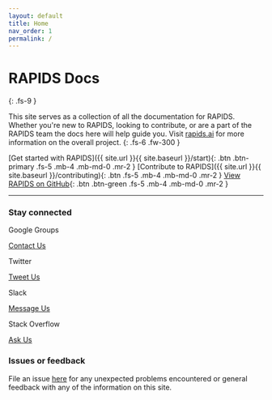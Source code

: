 ```yaml
---
layout: default
title: Home
nav_order: 1
permalink: /
---
```



# RAPIDS Docs
{: .fs-9 }

This site serves as a collection of all the documentation for RAPIDS. Whether you're new to RAPIDS, looking to contribute, or are a part of the RAPIDS team the docs here will help guide you. Visit [rapids.ai](http://rapids.ai) for more information on the overall project.
{: .fs-6 .fw-300 }

[Get started with RAPIDS]({{ site.url }}{{ site.baseurl }}/start){: .btn .btn-primary .fs-5 .mb-4 .mb-md-0 .mr-2 } [Contribute to RAPIDS]({{ site.url }}{{ site.baseurl }}/contributing){: .btn .fs-5 .mb-4 .mb-md-0 .mr-2 } [View RAPIDS on GitHub](https://github.com/rapidsai){: .btn .btn-green .fs-5 .mb-4 .mb-md-0 .mr-2 }

---

### Stay connected

<div class="footer-help-section">
    <div class="footer-help-box">
        <div class="footer-help-box-image"><i class="fas fa-users fa-4x"></i></div>
        <p>Google Groups</p>
        <a href="https://groups.google.com/forum/#!forum/rapidsai" class="btn btn-green">Contact Us</a>
    </div>
    <div class="footer-help-box">
        <div class="footer-help-box-image"><i class="fab fa-twitter fa-4x"></i></div>
        <p>Twitter</p>
        <a href="https://twitter.com/rapidsai" target="_blank" class="btn btn-blue">Tweet Us</a>
    </div>
    <div class="footer-help-box">
        <div class="footer-help-box-image"><i class="fab fa-slack fa-4x"></i></div>
        <p>Slack</p>
        <a href="https://join.slack.com/t/rapids-goai/shared_invite/enQtMjE0Njg5NDQ1MDQxLTViZWFiYTY5MDA4NWY3OWViODg0YWM1MGQ1NzgzNTQwOWI1YjE3NGFlOTVhYjQzYWQ4YjI4NzljYzhiOGZmMGM" target="_blank" class="btn btn-purple">Message Us</a>
    </div>
    <div class="footer-help-box">
        <div class="footer-help-box-image"><i class="fab fa-stack-overflow fa-4x"></i></div>
        <p>Stack Overflow</p>
        <a href="https://stackoverflow.com/tags/rapids" target="_blank" class="btn">Ask Us</a>
    </div>
</div>

### Issues or feedback

File an issue [here](https://github.com/rapidsai/docs/issues/new) for any unexpected problems encountered or general feedback with any of the information on this site.
